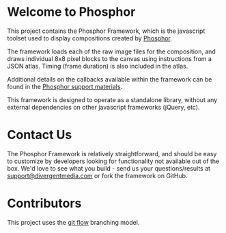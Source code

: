 # Welcome to Phosphor #
This project contains the Phosphor Framework, which is the javascript toolset used to display compositions created by [Phosphor](http://www.divergentmedia.com/phosphor).  

The framework loads each of the raw image files for the composition, and draws individual 8x8 pixel blocks to the canvas using instructions from a JSON atlas.  Timing (frame duration) is also included in the atlas.

Additional details on the callbacks available within the framework can be found in the [Phosphor support materials](http://www.divergentmedia.com/support/documentation/Phosphor/view).

This framework is designed to operate as a standalone library, without any external dependencies on other javascript frameworks (jQuery, etc).

# Contact Us #
The Phosphor Framework is relatively straightforward, and should be easy to customize by developers looking for functionality not available out of the box. We'd love to see what you build - send us your questions/results at support@divergentmedia.com or fork the framework on GitHub.

# Contributors #
This project uses the [git flow](http://nvie.com/posts/a-successful-git-branching-model/) branching model.
